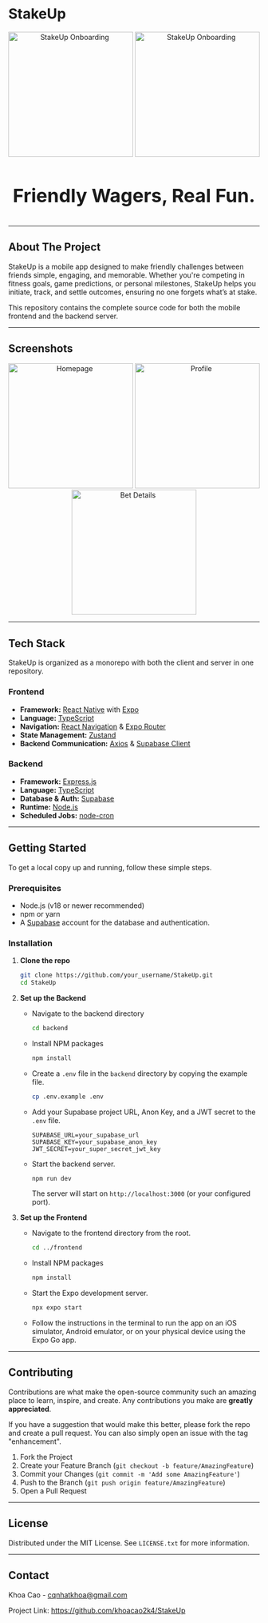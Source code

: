 # StakeUp

<div align="center">
  <img src="frontend/assets/images/onboard_img.gif" alt="StakeUp Onboarding" width="250"/>
  <img src="frontend/assets/images/logo.svg" alt="StakeUp Onboarding" width="250"/>
</div>

<div align="center" style="font-size: 32px;">

<h3>Friendly Wagers, Real Fun.</h3>

</div>

---

## About The Project

StakeUp is a mobile app designed to make friendly challenges between friends simple, engaging, and memorable. Whether you're competing in fitness goals, game predictions, or personal milestones, StakeUp helps you initiate, track, and settle outcomes, ensuring no one forgets what’s at stake.

This repository contains the complete source code for both the mobile frontend and the backend server.

---

## Screenshots

<div align="center">
  <img src="assets/homepage.jpg" alt="Homepage" width="250" />
  <img src="assets/profile.jpg" alt="Profile" width="250" />
  <img src="assets/bet_details.jpg" alt="Bet Details" width="250" />
</div>

---

## Tech Stack

StakeUp is organized as a monorepo with both the client and server in one repository.

### Frontend

*   **Framework:** [React Native](https://reactnative.dev/) with [Expo](https://expo.dev/)
*   **Language:** [TypeScript](https://www.typescriptlang.org/)
*   **Navigation:** [React Navigation](https://reactnavigation.org/) & [Expo Router](https://expo.github.io/router/)
*   **State Management:** [Zustand](https://github.com/pmndrs/zustand)
*   **Backend Communication:** [Axios](https://axios-http.com/) & [Supabase Client](https://supabase.com/docs/library/js/getting-started)

### Backend

*   **Framework:** [Express.js](https://expressjs.com/)
*   **Language:** [TypeScript](https://www.typescriptlang.org/)
*   **Database & Auth:** [Supabase](https://supabase.com/)
*   **Runtime:** [Node.js](https://nodejs.org/)
*   **Scheduled Jobs:** [node-cron](https://github.com/node-cron/node-cron)

---

## Getting Started

To get a local copy up and running, follow these simple steps.

### Prerequisites

*   Node.js (v18 or newer recommended)
*   npm or yarn
*   A [Supabase](https://supabase.com/) account for the database and authentication.

### Installation

1.  **Clone the repo**
    ```sh
    git clone https://github.com/your_username/StakeUp.git
    cd StakeUp
    ```

2.  **Set up the Backend**

    *   Navigate to the backend directory
        ```sh
        cd backend
        ```
    *   Install NPM packages
        ```sh
        npm install
        ```
    *   Create a `.env` file in the `backend` directory by copying the example file.
        ```sh
        cp .env.example .env
        ```
    *   Add your Supabase project URL, Anon Key, and a JWT secret to the `.env` file.
        ```dotenv
        SUPABASE_URL=your_supabase_url
        SUPABASE_KEY=your_supabase_anon_key
        JWT_SECRET=your_super_secret_jwt_key
        ```
    *   Start the backend server.
        ```sh
        npm run dev
        ```
        The server will start on `http://localhost:3000` (or your configured port).

3.  **Set up the Frontend**

    *   Navigate to the frontend directory from the root.
        ```sh
        cd ../frontend
        ```
    *   Install NPM packages
        ```sh
        npm install
        ```
    *   Start the Expo development server.
        ```sh
        npx expo start
        ```
    *   Follow the instructions in the terminal to run the app on an iOS simulator, Android emulator, or on your physical device using the Expo Go app.

---

## Contributing

Contributions are what make the open-source community such an amazing place to learn, inspire, and create. Any contributions you make are **greatly appreciated**.

If you have a suggestion that would make this better, please fork the repo and create a pull request. You can also simply open an issue with the tag "enhancement".

1.  Fork the Project
2.  Create your Feature Branch (`git checkout -b feature/AmazingFeature`)
3.  Commit your Changes (`git commit -m 'Add some AmazingFeature'`)
4.  Push to the Branch (`git push origin feature/AmazingFeature`)
5.  Open a Pull Request

---

## License

Distributed under the MIT License. See `LICENSE.txt` for more information.

---

## Contact

Khoa Cao - cqnhatkhoa@gmail.com

Project Link: https://github.com/khoacao2k4/StakeUp
